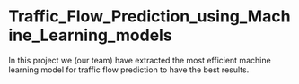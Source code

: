 # Traffic_Flow_Prediction_using_Machine_Learning_models
In this project we (our team) have extracted the most efficient machine learning model for traffic flow prediction to have the best results.
